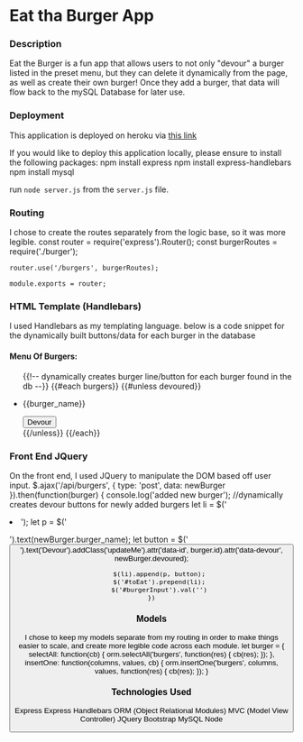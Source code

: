# Eat tha Burger App

### Description
Eat the Burger is a fun app that allows users to not only "devour" a burger listed in the preset menu, but they can delete it dynamically from the page, as well as create their own burger! Once they add a burger, that data will flow back to the mySQL Database for later use.

### Deployment
This application is deployed on heroku via [this link](https://eat-the-burger-brandon-l.herokuapp.com/)

If you would like to deploy this application locally, please ensure to install the following packages:
    npm install express
    npm install express-handlebars
    npm install mysql

run ```node server.js``` from the ```server.js``` file.

### Routing
I chose to create the routes separately from the logic base, so it was more legible.
    const router = require('express').Router();
    const burgerRoutes = require('./burger');

    router.use('/burgers', burgerRoutes);

    module.exports = router;

### HTML Template (Handlebars)
I used Handlebars as my templating language. below is a code snippet for the dynamically built buttons/data for each burger in the database
   <div class='col-md-6'>
        <h4>Menu Of Burgers:</h4>
        <ul id='toEat'>
            {{!-- dynamically creates burger line/button for each burger found in the db --}}
            {{#each burgers}}
                {{#unless devoured}}
                    <li><p>{{burger_name}}</p><button class='updateMe' data-id={{id}} data-devour={{devoured}}>Devour</button></li>
                {{/unless}}
            {{/each}}
        </ul>
    </div>

### Front End JQuery 
On the front end, I used JQuery to manipulate the DOM based off user input. 
   $.ajax('/api/burgers', {
        type: 'post',
        data: newBurger
    }).then(function(burger) {
        console.log('added new burger');
        //dynamically creates devour buttons for newly added burgers
        let li = $('<li>');
        let p = $('<p>').text(newBurger.burger_name);
        let button = $('<button>').text('Devour').addClass('updateMe').attr('data-id', burger.id).attr('data-devour', newBurger.devoured);

        $(li).append(p, button);
        $('#toEat').prepend(li);
        $('#burgerInput').val('')
    })

### Models 
I chose to keep my models separate from my routing in order to make things easier to scale, and create more legible code across each module.
   let burger = {
    selectAll: function(cb) {
        orm.selectAll('burgers', function(res) {
            cb(res);
        });
    },
    insertOne: function(columns, values, cb) {
        orm.insertOne('burgers', columns, values, function(res) {
            cb(res);
        });
    }

### Technologies Used
   Express
   Express Handlebars
   ORM (Object Relational Modules)
   MVC (Model View Controller)
   JQuery
   Bootstrap
   MySQL
   Node
